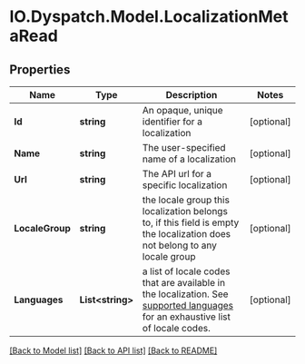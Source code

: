 
# IO.Dyspatch.Model.LocalizationMetaRead

## Properties

Name | Type | Description | Notes
------------ | ------------- | ------------- | -------------
**Id** | **string** | An opaque, unique identifier for a localization | [optional] 
**Name** | **string** | The user-specified name of a localization | [optional] 
**Url** | **string** | The API url for a specific localization | [optional] 
**LocaleGroup** | **string** | the locale group this localization belongs to, if this field is empty the localization does not belong to any locale group | [optional] 
**Languages** | **List&lt;string&gt;** | a list of locale codes that are available in the localization. See [supported languages](https://docs.dyspatch.io/localization/supported_languages/) for an exhaustive list of locale codes.  | [optional] 

[[Back to Model list]](../README.md#documentation-for-models)
[[Back to API list]](../README.md#documentation-for-api-endpoints)
[[Back to README]](../README.md)


